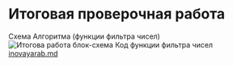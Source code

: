 # Итоговая проверочная работа
Схема Алгоритма (функции фильтра чисел)
![Итогова работа блок-схема](https://github.com/SergioRAIS/Itog/assets/130254963/b00c70d9-8412-4198-8039-a94e97962ee6)
Код функции фильтра чисел
[inovayarab.md](https://github.com/SergioRAIS/Itog/files/12553296/inovayarab.md)
